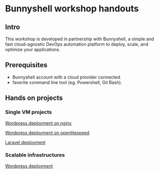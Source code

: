 # Bunnyshell workshop handouts

## Intro

This workshop is developed in partnership with Bunnyshell, a simple and fast cloud-agnostic DevOps automation platform to deploy, scale, and optimize your applications.

## Prerequisites

* Bunnyshell account with a cloud provider connected.
* favorite command line tool (eg. Powershell, Git Bash).

## Hands on projects

### Single VM projects

[Wordpress deployment on nginx](wordpress-nginx.md)

[Wordpress deployment on openlitespeed](wordpress-openlitespeed/)

[Laravel deployment](laravel.md)

### Scalable infrastructures

[Wordpress deployment](wordpress-openlitespeed/wordpress-scalable-infrastructure.md)
